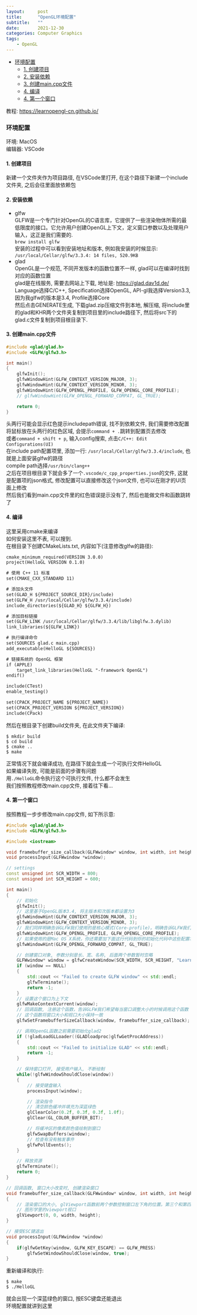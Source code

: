 ```yaml
---
layout:     post
title:      "OpenGL环境配置"
subtitle:   ""
date:       2021-12-30
categories: Computer Graphics
tags:
    - OpenGL
---
```


<!-- TOC -->

- [环境配置](#环境配置)
  - [1. 创建项目](#1-创建项目)
  - [2. 安装依赖](#2-安装依赖)
  - [3. 创建main.cpp文件](#3-创建maincpp文件)
  - [4. 编译](#4-编译)
  - [4. 第一个窗口](#4-第一个窗口)

<!-- /TOC -->

教程: <https://learnopengl-cn.github.io/>

<a id="markdown-环境配置" name="环境配置"></a>
### 环境配置

环境: MacOS  
编辑器: VSCode

<a id="markdown-1-创建项目" name="1-创建项目"></a>
#### 1. 创建项目

新建一个文件夹作为项目路径, 在VSCode里打开, 在这个路径下新建一个include文件夹, 之后会往里面放依赖包

<a id="markdown-2-安装依赖" name="2-安装依赖"></a>
#### 2. 安装依赖

- glfw  
  GLFW是一个专门针对OpenGL的C语言库，它提供了一些渲染物体所需的最低限度的接口。它允许用户创建OpenGL上下文，定义窗口参数以及处理用户输入，这正是我们需要的.  
  `brew install glfw`  
  安装的过程中可以看到安装地址和版本, 例如我安装的时候显示:  
  `/usr/local/Cellar/glfw/3.3.4: 14 files, 520.9KB`
- glad  
  OpenGL是一个规范, 不同开发版本的函数位置不一样, glad可以在编译时找到对应的函数位置  
  glad是在线服务, 需要去网站上下载, 地址是: <https://glad.dav1d.de/>  
  Language选择C/C++, Specification选择OpenGL, API-gl我选择Version3.3, 因为我glfw的版本是3.4, Profile选择Core  
  然后点击GENERATE生成, 下载glad.zip压缩文件到本地, 解压缩, 将include里的glad和KHR两个文件夹复制到项目里的include路径下, 然后将src下的glad.c文件复制到项目根目录下.

<a id="markdown-3-创建maincpp文件" name="3-创建maincpp文件"></a>
#### 3. 创建main.cpp文件

```C++
#include <glad/glad.h>
#include <GLFW/glfw3.h>

int main()
{
    glfwInit();
    glfwWindowHint(GLFW_CONTEXT_VERSION_MAJOR, 3);
    glfwWindowHint(GLFW_CONTEXT_VERSION_MINOR, 3);
    glfwWindowHint(GLFW_OPENGL_PROFILE, GLFW_OPENGL_CORE_PROFILE);
    // glfwWindowHint(GLFW_OPENGL_FORWARD_COMPAT, GL_TRUE);

    return 0;
}
```
头两行可能会显示红色提示includepath错误, 找不到依赖文件, 我们需要修改配置  
将鼠标放在头两行的红色区域, 会提示`command + .`跳转到配置页去修改  
或者`command + shift + p`, 输入config搜索, 点击`C/C++: Edit Configurations(UI)`  
在include path配置项里, 添加一行: `/usr/local/Cellar/glfw/3.3.4/include`, 也就是上面安装glfw的路径  
compile path选择`/usr/bin/clang++`  
之后在项目根目录下就会多了一个`.vscode/c_cpp_properties.json`的文件, 这就是配置项的json格式, 修改配置可以直接修改这个json文件, 也可以在刚才的UI页面上修改  
然后我们看到main.cpp文件里的红色错误提示没有了, 然后也能做文件和函数跳转了

<a id="markdown-4-编译" name="4-编译"></a>
#### 4. 编译

这里采用cmake来编译  
如何安装这里不表, 可以搜到.  
在根目录下创建CMakeLists.txt, 内容如下(注意修改glfw的路径):
```txt
cmake_minimum_required(VERSION 3.0.0)
project(HelloGL VERSION 0.1.0)

# 使用 C++ 11 标准
set(CMAKE_CXX_STANDARD 11)

# 添加头文件
set(GLAD_H ${PROJECT_SOURCE_DIR}/include)
set(GLFW_H /usr/local/Cellar/glfw/3.3.4/include)
include_directories(${GLAD_H} ${GLFW_H})

# 添加目标链接
set(GLFW_LINK /usr/local/Cellar/glfw/3.3.4/lib/libglfw.3.dylib)
link_libraries(${GLFW_LINK})

# 执行编译命令
set(SOURCES glad.c main.cpp)
add_executable(HelloGL ${SOURCES})

# 链接系统的 OpenGL 框架
if (APPLE)
    target_link_libraries(HelloGL "-framework OpenGL")
endif()

include(CTest)
enable_testing()

set(CPACK_PROJECT_NAME ${PROJECT_NAME})
set(CPACK_PROJECT_VERSION ${PROJECT_VERSION})
include(CPack)
```
然后在根目录下创建build文件夹, 在此文件夹下编译:
```shell
$ mkdir build
$ cd build
$ cmake ..
$ make
```
正常情况下就会编译成功, 在路径下就会生成一个可执行文件HelloGL  
如果编译失败, 可能是前面的步骤有问题  
用`./HelloGL`命令执行这个可执行文件, 什么都不会发生  
我们按照教程修改main.cpp文件, 接着往下看...

<a id="markdown-4-第一个窗口" name="4-第一个窗口"></a>
#### 4. 第一个窗口

按照教程一步步修改main.cpp文件, 如下所示意:
```C++
#include <glad/glad.h>
#include <GLFW/glfw3.h>

#include <iostream>

void framebuffer_size_callback(GLFWwindow* window, int width, int height);
void processInput(GLFWwindow *window);

// settings
const unsigned int SCR_WIDTH = 800;
const unsigned int SCR_HEIGHT = 600;

int main()
{
    // 初始化
    glfwInit();
    // 这里基于OpenGL版本3.4, 将主版本和次版本都设置为3
    glfwWindowHint(GLFW_CONTEXT_VERSION_MAJOR, 3);
    glfwWindowHint(GLFW_CONTEXT_VERSION_MINOR, 3);
    // 我们同样明确告诉GLFW我们使用的是核心模式(Core-profile)。明确告诉GLFW我们需要使用核心模式意味着我们只能使用OpenGL功能的一个子集（没有我们已不再需要的向后兼容特性
    glfwWindowHint(GLFW_OPENGL_PROFILE, GLFW_OPENGL_CORE_PROFILE);
    // 如果使用的是Mac OS X系统，你还需要加下面这行代码到你的初始化代码中这些配置才能起作用
    glfwWindowHint(GLFW_OPENGL_FORWARD_COMPAT, GL_TRUE);

    // 创建窗口对象, 参数分别是长、宽、名称, 后面两个参数暂时忽略
    GLFWwindow* window = glfwCreateWindow(SCR_WIDTH, SCR_HEIGHT, "LearnOpenGL", NULL, NULL);
    if (window == NULL)
    {
        std::cout << "Failed to create GLFW window" << std::endl;
        glfwTerminate();
        return -1;
    }
    // 设置这个窗口为上下文
    glfwMakeContextCurrent(window);
    // 回调函数, 注册这个函数，告诉GLFW我们希望每当窗口调整大小的时候调用这个函数
    // 这个函数将窗口大小和视口大小保持一致
    glfwSetFramebufferSizeCallback(window, framebuffer_size_callback);

    // 调用OpenGL函数之前需要初始化glad2
    if (!gladLoadGLLoader((GLADloadproc)glfwGetProcAddress))
    {
        std::cout << "Failed to initialize GLAD" << std::endl;
        return -1;
    }

    // 保持窗口打开, 接受用户输入, 不断绘制
    while(!glfwWindowShouldClose(window))
    {
        // 接受键盘输入
        processInput(window);

        // 渲染指令
        // 清空颜色缓冲并填充为深蓝绿色
        glClearColor(0.2f, 0.3f, 0.3f, 1.0f);
        glClear(GL_COLOR_BUFFER_BIT);

        // 将缓冲区的像素颜色值绘制到窗口
        glfwSwapBuffers(window);
        // 检查有没有触发事件
        glfwPollEvents();    
    }

    // 释放资源
    glfwTerminate();
    return 0;
}

// 回调函数, 窗口大小改变时, 创建渲染窗口
void framebuffer_size_callback(GLFWwindow* window, int width, int height)
{
    // 渲染窗口的大小, glViewport函数前两个参数控制窗口左下角的位置。第三个和第四个参数控制渲染窗口的宽度和高度（像素）
    // 图形学里的viewport视口
    glViewport(0, 0, width, height);
}

// 接受ESC键退出
void processInput(GLFWwindow *window)
{
    if(glfwGetKey(window, GLFW_KEY_ESCAPE) == GLFW_PRESS)
        glfwSetWindowShouldClose(window, true);
}
```
重新编译和执行:
```shell
$ make
$ ./HelloGL
```
就会出现一个深蓝绿色的窗口, 按ESC键盘还能退出  
环境配置就讲到这里
